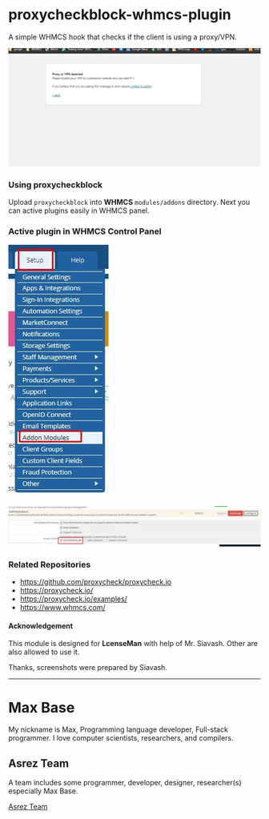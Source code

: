 # proxycheckblock-whmcs-plugin

A simple WHMCS hook that checks if the client is using a proxy/VPN.

![proxycheckblock-whmcs-plugin](demo3.jpg)

### Using proxycheckblock

Upload `proxycheckblock` into **WHMCS** `modules/addons` directory.
Next you can active plugins easily in WHMCS panel.

### Active plugin in WHMCS Control Panel

![proxycheckblock-whmcs-plugin](demo1.jpg)

![proxycheckblock-whmcs-plugin](demo2.jpg)

### Related Repositories

- https://github.com/proxycheck/proxycheck.io
- https://proxycheck.io/
- https://proxycheck.io/examples/
- https://www.whmcs.com/

#### Acknowledgement

This module is designed for **LcenseMan** with help of Mr. Siavash.
Other are also allowed to use it.

Thanks, screenshots were prepared by Siavash.

---------

# Max Base

My nickname is Max, Programming language developer, Full-stack programmer. I love computer scientists, researchers, and compilers.

## Asrez Team

A team includes some programmer, developer, designer, researcher(s) especially Max Base.

[Asrez Team](https://www.asrez.com/)
